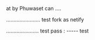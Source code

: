 at by Phuwaset can ....

.......................
test fork as netify

......................
test pass : ----- test
